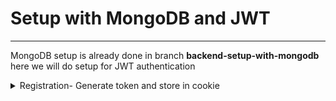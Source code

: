 # Setup with MongoDB and JWT
----------------------------

MongoDB setup is already done in branch **backend-setup-with-mongodb**
here we will do setup for JWT authentication
 
<details>
  <summary> Registration- Generate token and store in cookie </summary>
1. JWT_SECRET in .env file  

Add a varibale wuth name JWT_SECRET in .env file and give a value to it

> JWT_SECRET=abc123

 
2. Create a new folder utils inside backend folder  
and add a new file generateToken.js

generateToken.js
----------------

```javascript
import jwt from 'jsonwebtoken'

const generateToken= (res, userId) => {
    const token= jwt.sign({userId}, process.env.JWT_SECRET, { 
        expiresIn: '30d'
    });
    res.cookie('jwt', token,{  // store in cookie
        httpOnly: true, // 
        secure: process.env.NODE_ENV !== 'development', // https only if prod
        sameSite: 'strict', // for CSRF attack
        maxAge: 30 * 24 * 60 * 60 * 1000 // 30 days
    })
}
export default generateToken;
```

3. import generateToken in userController

In function registerUser, when user is created
> const user= await User.create({name, email, password});

then before sending response we will call generateToken function which will create token and store in cookies of postman

```javascript
 const user= await User.create({name, email, password});
    if(user) {
        generateToken(res, user._id); // new code

        res.status(201).json({
            _id: user._id,
            name: user.name,
            email: user.email
        })
```

In Postman, hit the post call for register user  <br />
with below data in  body -> x-www-form-urlencoded  <br />
```javascript
name: swatantra sinha
password: sinha
email: swat1508@gmail.com
```

When we click on send we can see the response like below 
```javascript
{
    "_id": "6662fad416e7fbd5912a7aa3",
    "name": "swatantra sinha",
    "email": "swat1508@gmail.com"
}
```

And also in cookies tab we can see 
jwt token with below data : 
```javascript
Name: jwt
value: eyJhbGciOiJIUzI1NiIsInR5cCI6IkpXVCJ9.eyJ1c2VySWQiOiI2NjYyZmFkNDE2ZTdmYmQ1OTEyYTdhYTMiLCJpYXQiOjE3MTc3NjI3NzMsImV4cCI6MTcyMDM1NDc3M30.dtRBmAXHAtCXzbkjLIEUx0akJ8WzlpBaG2e_sX0_Sr8
Domain: localhost
Path: /
Expires: date which is 30 days after date from now
HttpOnly: true
Secure: false
```
</details>
